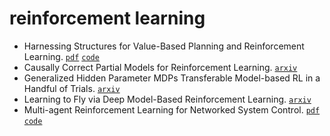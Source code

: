 # reinforcement learning

- Harnessing Structures for Value-Based Planning and Reinforcement Learning. [`pdf`](https://openreview.net/forum?id=rklHqRVKvH) [`code`](https://github.com/YyzHarry/SV-RL)
- Causally Correct Partial Models for Reinforcement Learning. [`arxiv`](https://arxiv.org/abs/2002.02836)
- Generalized Hidden Parameter MDPs Transferable Model-based RL in a Handful of Trials. [`arxiv`](https://arxiv.org/abs/2002.03072)
- Learning to Fly via Deep Model-Based Reinforcement Learning. [`arxiv`](https://arxiv.org/abs/2003.08876)
- Multi-agent Reinforcement Learning for Networked System Control. [`pdf`](https://openreview.net/forum?id=Syx7A3NFvH) [`code`](https://github.com/cts198859/deeprl_network)
